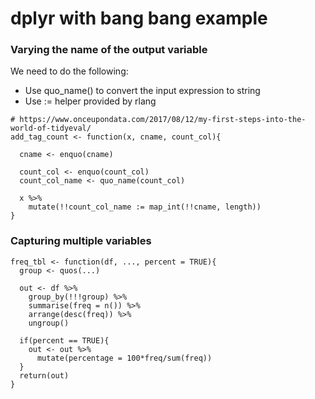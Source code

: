 # dplyr with bang bang example

### Varying the name of the output variable

We need to do the following:

- Use quo_name() to convert the input expression to string
- Use := helper provided by rlang

```{r}
# https://www.onceupondata.com/2017/08/12/my-first-steps-into-the-world-of-tidyeval/
add_tag_count <- function(x, cname, count_col){
  
  cname <- enquo(cname)
  
  count_col <- enquo(count_col)
  count_col_name <- quo_name(count_col)

  x %>% 
    mutate(!!count_col_name := map_int(!!cname, length))
}
```
### Capturing multiple variables
```{r}
freq_tbl <- function(df, ..., percent = TRUE){
  group <- quos(...)
  
  out <- df %>% 
    group_by(!!!group) %>% 
    summarise(freq = n()) %>% 
    arrange(desc(freq)) %>% 
    ungroup()
  
  if(percent == TRUE){
    out <- out %>% 
      mutate(percentage = 100*freq/sum(freq))
  }
  return(out)
}
```
